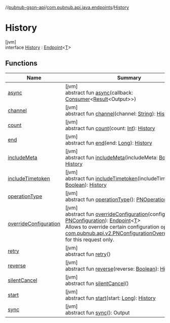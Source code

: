 //[pubnub-gson-api](../../../index.md)/[com.pubnub.api.java.endpoints](../index.md)/[History](index.md)

# History

[jvm]\
interface [History](index.md) : [Endpoint](../-endpoint/index.md)&lt;[T](../-endpoint/index.md)&gt;

## Functions

| Name | Summary |
|---|---|
| [async](../../com.pubnub.api.java.v2.endpoints.pubsub/-signal-builder/index.md#1418965989%2FFunctions%2F126356644) | [jvm]<br>abstract fun [async](../../com.pubnub.api.java.v2.endpoints.pubsub/-signal-builder/index.md#1418965989%2FFunctions%2F126356644)(callback: [Consumer](https://docs.oracle.com/javase/8/docs/api/java/util/function/Consumer.html)&lt;[Result](../../../../../pubnub-kotlin/pubnub-kotlin-core-api/pubnub-kotlin-core-api/com.pubnub.api.v2.callbacks/-result/index.md)&lt;Output&gt;&gt;) |
| [channel](channel.md) | [jvm]<br>abstract fun [channel](channel.md)(channel: [String](https://docs.oracle.com/javase/8/docs/api/java/lang/String.html)): [History](index.md) |
| [count](count.md) | [jvm]<br>abstract fun [count](count.md)(count: [Int](https://kotlinlang.org/api/latest/jvm/stdlib/kotlin-stdlib/kotlin/-int/index.html)): [History](index.md) |
| [end](end.md) | [jvm]<br>abstract fun [end](end.md)(end: [Long](https://docs.oracle.com/javase/8/docs/api/java/lang/Long.html)): [History](index.md) |
| [includeMeta](include-meta.md) | [jvm]<br>abstract fun [includeMeta](include-meta.md)(includeMeta: [Boolean](https://kotlinlang.org/api/latest/jvm/stdlib/kotlin-stdlib/kotlin/-boolean/index.html)): [History](index.md) |
| [includeTimetoken](include-timetoken.md) | [jvm]<br>abstract fun [includeTimetoken](include-timetoken.md)(includeTimetoken: [Boolean](https://kotlinlang.org/api/latest/jvm/stdlib/kotlin-stdlib/kotlin/-boolean/index.html)): [History](index.md) |
| [operationType](../../com.pubnub.api.java.v2.endpoints.pubsub/-signal-builder/index.md#1414065386%2FFunctions%2F126356644) | [jvm]<br>abstract fun [operationType](../../com.pubnub.api.java.v2.endpoints.pubsub/-signal-builder/index.md#1414065386%2FFunctions%2F126356644)(): [PNOperationType](../../../../../pubnub-kotlin/pubnub-kotlin-core-api/pubnub-kotlin-core-api/com.pubnub.api.enums/-p-n-operation-type/index.md) |
| [overrideConfiguration](../../com.pubnub.api.java.v2.endpoints.pubsub/-signal-builder/index.md#424483198%2FFunctions%2F126356644) | [jvm]<br>abstract fun [overrideConfiguration](../../com.pubnub.api.java.v2.endpoints.pubsub/-signal-builder/index.md#424483198%2FFunctions%2F126356644)(configuration: [PNConfiguration](../../../../../pubnub-kotlin/pubnub-kotlin-core-api/pubnub-kotlin-core-api/com.pubnub.api.v2/-p-n-configuration/index.md)): [Endpoint](../-endpoint/index.md)&lt;[T](../-endpoint/index.md)&gt;<br>Allows to override certain configuration options (see [com.pubnub.api.v2.PNConfigurationOverride.Builder](../../../../../pubnub-kotlin/pubnub-kotlin-core-api/pubnub-kotlin-core-api/com.pubnub.api.v2/-p-n-configuration-override/-builder/index.md)) for this request only. |
| [retry](../../com.pubnub.api.java.v2.endpoints.pubsub/-signal-builder/index.md#2020801116%2FFunctions%2F126356644) | [jvm]<br>abstract fun [retry](../../com.pubnub.api.java.v2.endpoints.pubsub/-signal-builder/index.md#2020801116%2FFunctions%2F126356644)() |
| [reverse](reverse.md) | [jvm]<br>abstract fun [reverse](reverse.md)(reverse: [Boolean](https://kotlinlang.org/api/latest/jvm/stdlib/kotlin-stdlib/kotlin/-boolean/index.html)): [History](index.md) |
| [silentCancel](../../com.pubnub.api.java.v2.endpoints.pubsub/-signal-builder/index.md#-675955969%2FFunctions%2F126356644) | [jvm]<br>abstract fun [silentCancel](../../com.pubnub.api.java.v2.endpoints.pubsub/-signal-builder/index.md#-675955969%2FFunctions%2F126356644)() |
| [start](start.md) | [jvm]<br>abstract fun [start](start.md)(start: [Long](https://docs.oracle.com/javase/8/docs/api/java/lang/Long.html)): [History](index.md) |
| [sync](../../com.pubnub.api.java.v2.endpoints.pubsub/-signal-builder/index.md#40193115%2FFunctions%2F126356644) | [jvm]<br>abstract fun [sync](../../com.pubnub.api.java.v2.endpoints.pubsub/-signal-builder/index.md#40193115%2FFunctions%2F126356644)(): Output |
